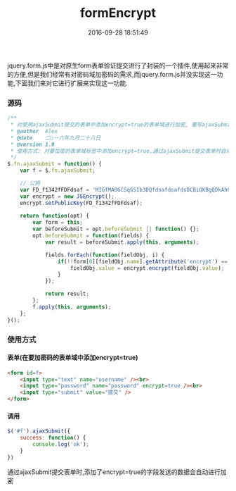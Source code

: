 ﻿---
title: formEncrypt
date: 2016-09-28 18:51:49
tags: [jquery.form.js,encrypt,jsencrypt.min.js,RSA,加密]
---
jquery.form.js中是对原生form表单验证提交进行了封装的一个插件,使用起来非常的方便,但是我们经常有对密码域加密码的需求,而jquery.form.js并没实现这一功能,下面我们来对它进行扩展来实现这一功能.

### 源码
```javascript
/**
 * 对使用ajaxSubmit提交的表单中添加encrypt=true的表单域进行加密, 重写ajaxSubmit方法
 * @author 	Alex
 * @date    二○一六年九月二十八日
 * @version 1.0
 * 使用方式: 对要加密的表单域标签中添加encrypt=true,通过ajaxSubmit提交表单时自动会对该域加密
 */
$.fn.ajaxSubmit = function() {
	var f = $.fn.ajaxSubmit;

	// 公钥
	var FD_f1342fFDFdsaf = 'MIGfMA0GCSqGSIb3DQfdsafdsafdsDCBiQKBgQDkAh06uqqrA8qIsyd98/E1p4oL0GAzUifdsafdsaOZpCwAdrh+I77Ws14u2UJWz4cBNnZBnS5hX/kWeUizGkPbW2AfdsafdsakuFfdsafdsanTJUQIDAQAB';
	var encrypt = new JSEncrypt();
	encrypt.setPublicKey(FD_f1342fFDFdsaf);
	
	return function(opt) {
		var form = this;
		var beforeSubmit = opt.beforeSubmit || function() {};
		opt.beforeSubmit = function(fields) {
			var result = beforeSubmit.apply(this, arguments);

			fields.forEach(function(fieldObj, i) {
				if(!!form[0][fieldObj.name].getAttribute('encrypt') == true) { 
					fieldObj.value = encrypt.encrypt(fieldObj.value);
				}
			});

			return result;
		};
		f.apply(this, arguments);
	};
}();
```

### 使用方式
#### 表单(在要加密码的表单域中添加encrypt=true)
```html
<form id=f>
	<input type="text" name="username" /><br>
	<input type="password" name="password" encrypt=true /><br>
	<input type="submit" value="提交" />
</form>
```

#### 调用
```javascript
$('#f').ajaxSubmit({
	success: function() {
		console.log('ok');
	}
})
```

通过ajaxSubmit提交表单时,添加了encrypt=true的字段发送的数据会自动进行加密